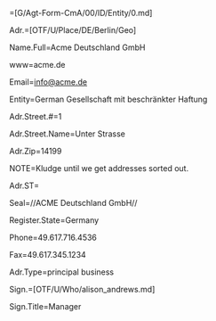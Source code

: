 =[G/Agt-Form-CmA/00/ID/Entity/0.md]

Adr.=[OTF/U/Place/DE/Berlin/Geo]

Name.Full=Acme Deutschland GmbH

www=acme.de

Email=info@acme.de

Entity=German Gesellschaft mit beschränkter Haftung

Adr.Street.#=1

Adr.Street.Name=Unter Strasse

Adr.Zip=14199

NOTE=Kludge until we get addresses sorted out.

Adr.ST=</i>

Seal=//ACME Deutschland GmbH//

Register.State=Germany

Phone=49.617.716.4536

Fax=49.617.345.1234

Adr.Type=principal business

Sign.=[OTF/U/Who/alison_andrews.md]

Sign.Title=Manager
